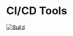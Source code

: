 # CI/CD Tools

[![Build](https://github.com/VinnieApps/cicd-toolbox/workflows/Build/badge.svg)](https://github.com/VinnieApps/cicd-toolbox/actions?query=workflow%3ABuild)
